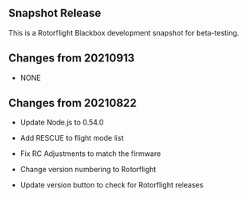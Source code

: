 ## Snapshot Release

This is a Rotorflight Blackbox development snapshot for beta-testing.


## Changes from 20210913

- NONE


## Changes from 20210822

- Update Node.js to 0.54.0

- Add RESCUE to flight mode list

- Fix RC Adjustments to match the firmware

- Change version numbering to Rotorflight

- Update version button to check for Rotorflight releases

